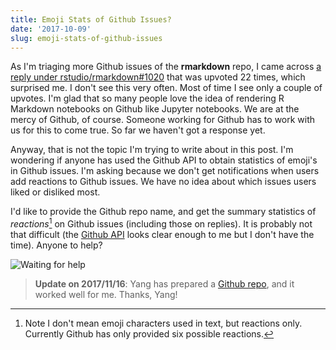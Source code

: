 ```yaml
---
title: Emoji Stats of Github Issues?
date: '2017-10-09'
slug: emoji-stats-of-github-issues
---
```


As I'm triaging more Github issues of the **rmarkdown** repo, I came across [a reply under rstudio/rmarkdown#1020](https://github.com/rstudio/rmarkdown/issues/1020#issuecomment-320504839) that was upvoted 22 times, which surprised me. I don't see this very often. Most of time I see only a couple of upvotes. I'm glad that so many people love the idea of rendering R Markdown notebooks on Github like Jupyter notebooks. We are at the mercy of Github, of course. Someone working for Github has to work with us for this to come true. So far we haven't got a response yet.

Anyway, that is not the topic I'm trying to write about in this post. I'm wondering if anyone has used the Github API to obtain statistics of emoji's in Github issues. I'm asking because we don't get notifications when users add reactions to Github issues. We have no idea about which issues users liked or disliked most.

I'd like to provide the Github repo name, and get the summary statistics of _reactions_[^1] on Github issues (including those on replies). It is probably not that difficult (the [Github API](https://developer.github.com/v3/issues/) looks clear enough to me but I don't have the time). Anyone to help?

![Waiting for help](https://slides.yihui.org/gif/questions.gif)

> **Update on 2017/11/16**: Yang has prepared a [Github repo](https://github.com/yiluheihei/github_issues_reactions), and it worked well for me. Thanks, Yang!

[^1]: Note I don't mean emoji characters used in text, but reactions only. Currently Github has only provided six possible reactions.
